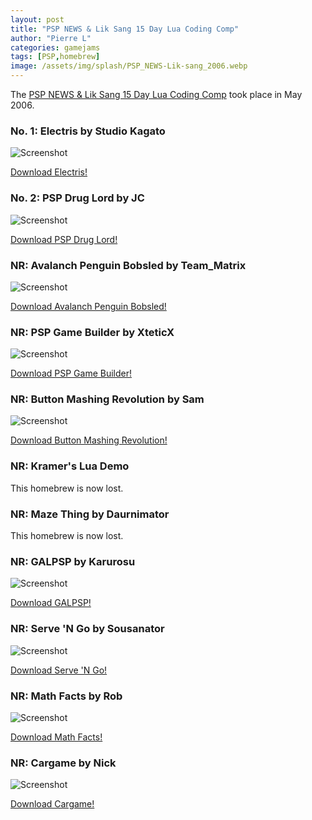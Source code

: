 ```yaml
---
layout: post
title: "PSP NEWS & Lik Sang 15 Day Lua Coding Comp"
author: "Pierre L"
categories: gamejams
tags: [PSP,homebrew]
image: /assets/img/splash/PSP_NEWS-Lik-sang_2006.webp
---
```


The [PSP NEWS & Lik Sang 15 Day Lua Coding Comp](https://web.archive.org/web/20060614072544/http://psp-news.dcemu.co.uk/15day-luacoding-competition.shtml) took place in May 2006. 

### No. 1: Electris by Studio Kagato

![Screenshot](https://github.com/PSP-Archive/PSP-Archive.github.io/raw/gh-pages/assets/img/snaps/electris.webp)

<a href="https://archive.org/details/electris.-7z">Download Electris!</a>

### No. 2: PSP Drug Lord by JC

![Screenshot](https://github.com/PSP-Archive/PSP-Archive.github.io/raw/gh-pages/assets/img/snaps/DRUG00803_00000.webp)

<a href="https://archive.org/details/drug-lord.-7z">Download PSP Drug Lord!</a>

### NR: Avalanch Penguin Bobsled by Team_Matrix

![Screenshot](https://github.com/PSP-Archive/PSP-Archive.github.io/raw/gh-pages/assets/img/snaps/PENG00669_00000.webp)

<a href="https://archive.org/details/peng-bob.-7z">Download Avalanch Penguin Bobsled!</a>

### NR: PSP Game Builder by XteticX

![Screenshot](https://github.com/PSP-Archive/PSP-Archive.github.io/raw/gh-pages/assets/img/snaps/PSP01396_00000.webp)

<a href="https://archive.org/details/psp-game-builder.-7z">Download PSP Game Builder!</a>

### NR: Button Mashing Revolution by Sam

![Screenshot](https://github.com/PSP-Archive/PSP-Archive.github.io/raw/gh-pages/assets/img/snaps/LUAP01126_00000.webp)

<a href="https://archive.org/details/lua_BMR.7z">Download Button Mashing Revolution!</a>

### NR: Kramer's Lua Demo

This homebrew is now lost.

### NR: Maze Thing by Daurnimator

This homebrew is now lost.

### NR: GALPSP by Karurosu

![Screenshot](https://github.com/PSP-Archive/PSP-Archive.github.io/raw/gh-pages/assets/img/snaps/galpsp.webp)

<a href="https://archive.org/details/galpsp-last-demo.-7z">Download GALPSP!</a>

### NR: Serve 'N Go by Sousanator

![Screenshot](https://github.com/PSP-Archive/PSP-Archive.github.io/raw/gh-pages/assets/img/snaps/SERV01041_00001.webp)

<a href="https://archive.org/details/serve-ngo-v-3.7z_202102">Download Serve 'N Go!</a>

### NR: Math Facts by Rob

![Screenshot](https://github.com/PSP-Archive/PSP-Archive.github.io/raw/gh-pages/assets/img/snaps/MATH00891_00000.webp)

<a href="https://archive.org/details/math-facts.-7z">Download Math Facts!</a>

### NR: Cargame by Nick

![Screenshot](https://github.com/PSP-Archive/PSP-Archive.github.io/raw/gh-pages/assets/img/snaps/cargame.webp)

<a href="https://archive.org/details/cargame-v-0.2.7z">Download Cargame!</a>
